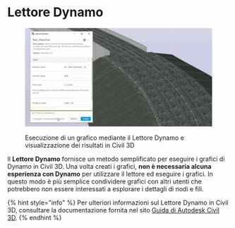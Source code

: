 # Lettore Dynamo

<figure><img src="../.gitbook/assets/Rail_PlaceTies_Player (1).gif" alt=""><figcaption><p>Esecuzione di un grafico mediante il Lettore Dynamo e visualizzazione dei risultati in Civil 3D</p></figcaption></figure>

Il **Lettore Dynamo** fornisce un metodo semplificato per eseguire i grafici di Dynamo in Civil 3D. Una volta creati i grafici, **non è necessaria alcuna esperienza con Dynamo** per utilizzare il lettore ed eseguire i grafici. In questo modo è più semplice condividere grafici con altri utenti che potrebbero non essere interessati a esplorare i dettagli di nodi e fili.

{% hint style="info" %} Per ulteriori informazioni sul Lettore Dynamo in Civil 3D, consultare la documentazione fornita nel sito [Guida di Autodesk Civil 3D](https://help.autodesk.com/view/CIV3D/2024/ENU/?guid=Civil3D\_Dynamo\_Dynamo\_Player\_html). {% endhint %}
